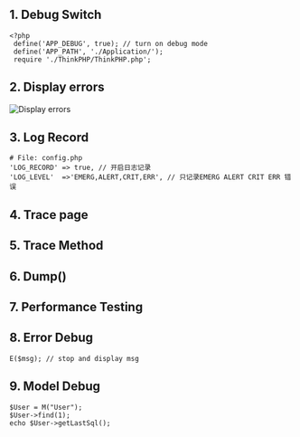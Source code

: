 ## 1. Debug Switch
```
<?php
 define('APP_DEBUG', true); // turn on debug mode
 define('APP_PATH', './Application/');
 require './ThinkPHP/ThinkPHP.php';
```

## 2. Display errors
![Display errors](http://document.thinkphp.cn/Uploads/Editor/2013-12-30/52c10dcb263d8.jpg)

## 3. Log Record
```
# File: config.php
'LOG_RECORD' => true, // 开启日志记录
'LOG_LEVEL'  =>'EMERG,ALERT,CRIT,ERR', // 只记录EMERG ALERT CRIT ERR 错误
```

## 4. Trace page
## 5. Trace Method
## 6. Dump()
## 7. Performance Testing
## 8. Error Debug
```
E($msg); // stop and display msg
```

## 9. Model Debug
```
$User = M("User"); 
$User->find(1);
echo $User->getLastSql();
```
